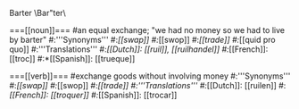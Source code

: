 Barter \Bar"ter\

===[[noun]]===
#an equal exchange; "we had no money so we had to live by barter"
#:'''Synonyms'''
#:*[[swap]]
#:*[[swop]]
#:*[[trade]]
#:*[[quid pro quo]]
#:'''Translations'''
#:*[[Dutch]]: [[ruil]], [[ruilhandel]]
#:*[[French]]: [[troc]]
#:*[[Spanish]]: [[trueque]]

===[[verb]]===
#exchange goods without involving money
#:'''Synonyms'''
#:*[[swap]]
#:*[[swop]]
#:*[[trade]]
#:'''Translations'''
#:*[[Dutch]]: [[ruilen]]
#:*[[French]]: [[troquer]]
#:*[[Spanish]]: [[trocar]]